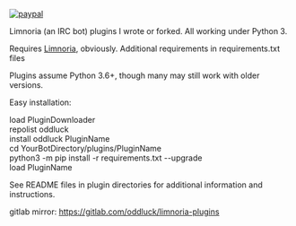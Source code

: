 [![paypal](https://www.paypalobjects.com/en_US/i/btn/btn_donateCC_LG.gif)](https://www.paypal.com/cgi-bin/webscr?cmd=_s-xclick&hosted_button_id=T8E56M6SP9JH2)

Limnoria (an IRC bot) plugins I wrote or forked. All working under Python 3. 

Requires [Limnoria](https://github.com/ProgVal/Limnoria), obviously. Additional requirements in requirements.txt files

Plugins assume Python 3.6+, though many may still work with older versions.

Easy installation:

load PluginDownloader<br />
repolist oddluck<br />
install oddluck PluginName<br />
cd YourBotDirectory/plugins/PluginName<br />
python3 -m pip install -r requirements.txt --upgrade<br />
load PluginName<br />

See README files in plugin directories for additional information and instructions.

gitlab mirror: https://gitlab.com/oddluck/limnoria-plugins

